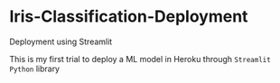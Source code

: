 # Iris-Classification-Deployment
Deployment using Streamlit

This is my first trial to deploy a ML model in Heroku through `Streamlit` `Python` library
